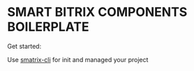 # SMART BITRIX COMPONENTS BOILERPLATE #

Get started:

Use [smatrix-cli](https://github.com/smartbitrixcomponent/cli) for init and managed your project
